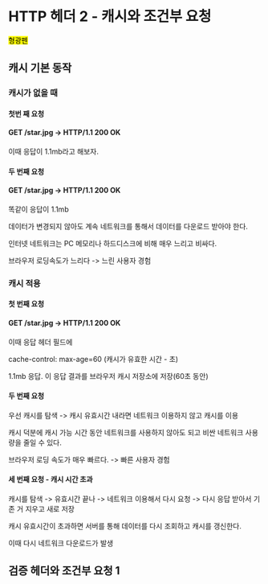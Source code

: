 # HTTP 헤더 2 - 캐시와 조건부 요청

<mark>형광펜</mark> 

## 캐시 기본 동작

### 캐시가 없을 때

#### 첫번 째 요청

#### GET /star.jpg -> HTTP/1.1 200 OK

이때 응답이 1.1mb라고 해보자.

#### 두 번째 요청

#### GET /star.jpg -> HTTP/1.1 200 OK

똑같이 응답이 1.1mb

데이터가 변경되지 않아도 계속 네트워크를 통해서 데이터를 다운로드 받아야 한다.

인터넷 네트워크는 PC 메모리나 하드디스크에 비해 매우 느리고 비싸다.

브라우저 로딩속도가 느리다 -> 느린 사용자 경험


### 캐시 적용


#### 첫 번째 요청


#### GET /star.jpg -> HTTP/1.1 200 OK
 

이때 응답 헤더 필드에

cache-control: max-age=60 (캐시가 유효한 시간 - 초)

1.1mb 응답. 이 응답 결과를 브라우저 캐시 저장소에 저장(60초 동안)

#### 두 번째 요청  

우선 캐시를 탐색 -> 캐시 유효시간 내라면 네트워크 이용하지 않고 캐시를 이용

캐시 덕분에 캐시 가능 시간 동안 네트워크를 사용하지 않아도 되고 비싼 네트워크 사용량을 줄일 수 있다.

브라우저 로딩 속도가 매우 빠르다. -> 빠른 사용자 경험

#### 세 번째 요청 - 캐시 시간 초과

캐시를 탐색 -> 유효시간 끝나 -> 네트워크 이용해서 다시 요청 -> 다시 응답 받아서 기존 거 지우고 새로 저장

캐시 유효시간이 초과하면 서버를 통해 데이터를 다시 조회하고 캐시를 갱신한다.

이때 다시 네트워크 다운로드가 발생


## 검증 헤더와 조건부 요청 1












